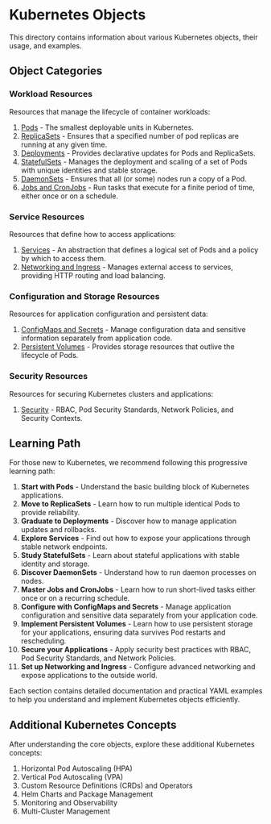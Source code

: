 # Kubernetes Objects

This directory contains information about various Kubernetes objects, their usage, and examples.

## Object Categories

### Workload Resources
Resources that manage the lifecycle of container workloads:

1. [Pods](./01-pods/) - The smallest deployable units in Kubernetes.
2. [ReplicaSets](./02-replicasets/) - Ensures that a specified number of pod replicas are running at any given time.
3. [Deployments](./03-deployments/) - Provides declarative updates for Pods and ReplicaSets.
4. [StatefulSets](./05-statefulsets/) - Manages the deployment and scaling of a set of Pods with unique identities and stable storage.
5. [DaemonSets](./06-daemonsets/) - Ensures that all (or some) nodes run a copy of a Pod.
6. [Jobs and CronJobs](./07-jobs-cronjobs/) - Run tasks that execute for a finite period of time, either once or on a schedule.

### Service Resources
Resources that define how to access applications:

1. [Services](./04-services/) - An abstraction that defines a logical set of Pods and a policy by which to access them.
2. [Networking and Ingress](./10-networking-ingress/) - Manages external access to services, providing HTTP routing and load balancing.

### Configuration and Storage Resources
Resources for application configuration and persistent data:

1. [ConfigMaps and Secrets](./08-configmaps-secrets/) - Manage configuration data and sensitive information separately from application code.
2. [Persistent Volumes](./09-persistent-volumes/) - Provides storage resources that outlive the lifecycle of Pods.

### Security Resources
Resources for securing Kubernetes clusters and applications:

1. [Security](./11-security/) - RBAC, Pod Security Standards, Network Policies, and Security Contexts.

## Learning Path

For those new to Kubernetes, we recommend following this progressive learning path:

1. **Start with Pods** - Understand the basic building block of Kubernetes applications.
2. **Move to ReplicaSets** - Learn how to run multiple identical Pods to provide reliability.
3. **Graduate to Deployments** - Discover how to manage application updates and rollbacks.
4. **Explore Services** - Find out how to expose your applications through stable network endpoints.
5. **Study StatefulSets** - Learn about stateful applications with stable identity and storage.
6. **Discover DaemonSets** - Understand how to run daemon processes on nodes.
7. **Master Jobs and CronJobs** - Learn how to run short-lived tasks either once or on a recurring schedule.
8. **Configure with ConfigMaps and Secrets** - Manage application configuration and sensitive data separately from your application code.
9. **Implement Persistent Volumes** - Learn how to use persistent storage for your applications, ensuring data survives Pod restarts and rescheduling.
10. **Secure your Applications** - Apply security best practices with RBAC, Pod Security Standards, and Network Policies.
11. **Set up Networking and Ingress** - Configure advanced networking and expose applications to the outside world.

Each section contains detailed documentation and practical YAML examples to help you understand and implement Kubernetes objects efficiently.

## Additional Kubernetes Concepts

After understanding the core objects, explore these additional Kubernetes concepts:

1. Horizontal Pod Autoscaling (HPA)
2. Vertical Pod Autoscaling (VPA)
3. Custom Resource Definitions (CRDs) and Operators
4. Helm Charts and Package Management
5. Monitoring and Observability
6. Multi-Cluster Management 